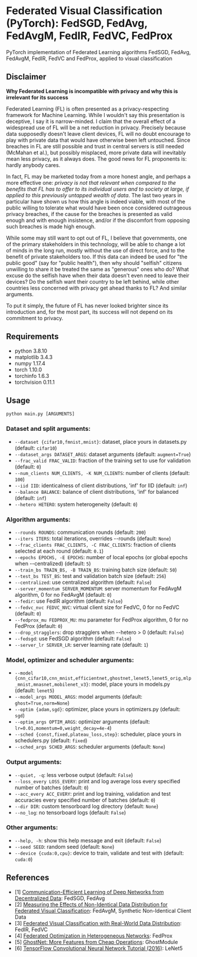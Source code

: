 # Federated Visual Classification (PyTorch): FedSGD, FedAvg, FedAvgM, FedIR, FedVC, FedProx
PyTorch implementation of Federated Learning algorithms FedSGD, FedAvg, FedAvgM, FedIR, FedVC and FedProx, applied to visual classification

## Disclaimer
**Why Federated Learning is incompatible with privacy and why this is irrelevant for its success**

Federated Learning (FL) is often presented as a privacy-respecting framework for Machine Learning. While I wouldn't say this presentation is deceptive, I say it is narrow-minded. I claim that the overall effect of a widespread use of FL will be a net reduction in privacy. Precisely because data supposedly doesn't leave client devices, FL will no doubt encourage to play with private data that would have otherwise been left untouched. Since breaches in FL are still possible and trust in central servers is still needed (McMahan et al.), but possibly misplaced, more private data will inevitably mean less privacy, as it always does. The good news for FL proponents is: hardly anybody cares.

In fact, FL may be marketed today from a more honest angle, and perhaps a more effective one: _privacy is not that relevant when compared to the benefits that FL has to offer to its individual users and to society at large, if applied to this previously untapped wealth of data_. The last two years in particular have shown us how this angle is indeed viable, with most of the public willing to tolerate what would have been once considered outrageous privacy breaches, if the cause for the breaches is presented as valid enough and with enough insistence, and/or if the discomfort from opposing such breaches is made high enough.

While some may still want to opt out of FL, I believe that governments, one of the primary stakeholders in this technology, will be able to change a lot of minds in the long run, mostly without the use of direct force, and to the benefit of private stakeholders too. If this data can indeed be used for "the public good" (say for "public health"), then why should "selfish" citizens unwilling to share it be treated the same as "generous" ones who do? What excuse do the selfish have when their data doesn't even need to leave their devices? Do the selfish want their country to be left behind, while other countries less concerned with privacy get ahead thanks to FL? And similar arguments.

To put it simply, the future of FL has never looked brighter since its introduction and, for the most part, its success will not depend on its commitment to privacy.

## Requirements
* python 3.8.10
* matplotlib 3.4.3
* numpy 1.17.4
* torch 1.10.0
* torchinfo 1.6.3
* torchvision 0.11.1

## Usage
```python main.py [ARGUMENTS]```

### Dataset and split arguments:
* ```--dataset {cifar10,fmnist,mnist}```:                                                                         dataset, place yours in datasets.py (default: ```cifar10```)
* ```--dataset_args DATASET_ARGS```:                                                                              dataset arguments (default: ```augment=True```)
* ```--frac_valid FRAC_VALID```:                                                                                  fraction of the training set to use for validation (default: ```0```)
* ```--num_clients NUM_CLIENTS, -K NUM_CLIENTS```:                                                                number of clients (default: ```100```)
* ```--iid IID```:                                                                                                identicalness of client distributions, 'inf' for IID (default: ```inf```)
* ```--balance BALANCE```:                                                                                        balance of client distributions, 'inf' for balanced (default: ```inf```)
* ```--hetero HETERO```:                                                                                          system heterogeneity (default: ```0```)

### Algorithm arguments:
* ```--rounds ROUNDS```:                                                                                          communication rounds (default: ```200```)
* ```--iters ITERS```:                                                                                            total iterations, overrides --rounds (default: ```None```)
* ```--frac_clients FRAC_CLIENTS, -C FRAC_CLIENTS```:                                                             fraction of clients selected at each round (default: ```0.1```)
* ```--epochs EPOCHS, -E EPOCHS```:                                                                               number of local epochs (or global epochs when --centralized) (default: ```5```)
* ```--train_bs TRAIN_BS, -B TRAIN_BS```:                                                                         training batch size (default: ```50```)
* ```--test_bs TEST_BS```:                                                                                        test and validation batch size (default: ```256```)
* ```--centralized```:                                                                                            use centralized algorithm (default: ```False```)
* ```--server_momentum SERVER_MOMENTUM```:                                                                        server momentum for FedAvgM algorithm, 0 for no FedAvgM (default: ```0```)
* ```--fedir```:                                                                                                  use FedIR algorithm (default: ```False```)
* ```--fedvc_nvc FEDVC_NVC```:                                                                                    virtual client size for FedVC, 0 for no FedVC (default: ```0```)
* ```--fedprox_mu FEDPROX_MU```:                                                                                  mu parameter for FedProx algorithm, 0 for no FedProx (default: ```0```)
* ```--drop_stragglers```:                                                                                        drop stragglers when --hetero > 0 (default: ```False```)
* ```--fedsgd```:                                                                                                 use FedSGD algorithm (default: ```False```)
* ```--server_lr SERVER_LR```:                                                                                    server learning rate (default: ```1```)

### Model, optimizer and scheduler arguments:
* ```--model {cnn_cifar10,cnn_mnist,efficientnet,ghostnet,lenet5,lenet5_orig,mlp_mnist,mnasnet,mobilenet_v3}```:  model, place yours in models.py (default: ```lenet5```)
* ```--model_args MODEL_ARGS```:                                                                                  model arguments (default: ```ghost=True,norm=None```)
* ```--optim {adam,sgd}```:                                                                                       optimizer, place yours in optimizers.py (default: ```sgd```)
* ```--optim_args OPTIM_ARGS```:                                                                                  optimizer arguments (default: ```lr=0.01,momentum=0,weight_decay=4e-4```)
* ```--sched {const,fixed,plateau_loss,step}```:                                                                  scheduler, place yours in schedulers.py (default: ```fixed```)
* ```--sched_args SCHED_ARGS```:                                                                                  scheduler arguments (default: ```None```)

### Output arguments:
* ```--quiet, -q```:                                                                                              less verbose output (default: ```False```)
* ```--loss_every LOSS_EVERY```:                                                                                  print and log average loss every specified number of batches (default: ```0```)
* ```--acc_every ACC_EVERY```:                                                                                    print and log training, validation and test accuracies every specified number of batches (default: ```0```)
* ```--dir DIR```:                                                                                                custom tensorboard log directory (default: ```None```)
* ```--no_log```:                                                                                                 no tensorboard logs (default: ```False```)

### Other arguments:
* ```--help, -h```:                                                                                               show this help message and exit (default: ```False```)
* ```--seed SEED```:                                                                                              random seed (default: ```None```)
* ```--device {cuda:0,cpu}```:                                                                                    device to train, validate and test with (default: ```cuda:0```)

## References
* [1] [Communication-Efficient Learning of Deep Networks from Decentralized Data](https://arxiv.org/abs/1602.05629): FedSGD, FedAvg
* [2] [Measuring the Effects of Non-Identical Data Distribution for Federated Visual Classification](https://arxiv.org/abs/1909.06335): FedAvgM, Synthetic Non-Identical Client Data
* [3] [Federated Visual Classification with Real-World Data Distribution](https://arxiv.org/abs/2003.08082): FedIR, FedVC
* [4] [Federated Optimization in Heterogeneous Networks](https://arxiv.org/abs/1812.06127): FedProx
* [5] [GhostNet: More Features from Cheap Operations](https://arxiv.org/pdf/1911.11907.pdf): GhostModule
* [6] [TensorFlow Convolutional Neural Network Tutorial (2016)](https://github.com/tensorflow/models/blob/86ecc9730d751c1f72e3bfecac958166390f4125/tutorials/image/cifar10/cifar10.py): LeNet5
